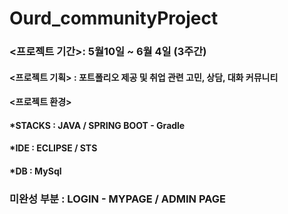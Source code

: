 # Ourd_communityProject


### <프로젝트 기간>: 5월10일 ~ 6월 4일 (3주간)

#### <프로젝트 기획> : 포트폴리오 제공 및 취업 관련 고민, 상담, 대화 커뮤니티 

#### <프로젝트 환경>
<h4> *STACKS : JAVA / SPRING BOOT - Gradle     
<h4> *IDE : ECLIPSE / STS
<h4> *DB : MySql

  
  
  
  ### 미완성 부분 : LOGIN - MYPAGE / ADMIN PAGE
